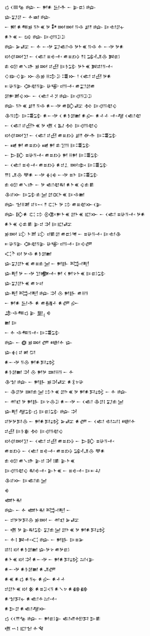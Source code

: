 <div class='block'>
<div class='line'>𒌓 𒌋𒐍𒆚 𒈗 𒀸 𒂍𒀭 𒌨𒋥 𒀸 𒉌𒆗 𒈗</div>
<div class='line'>𒇽𒍑𒆪 𒀸 𒅆𒀜 𒈗</div>
<div class='line'>𒀸 𒆍 𒀭𒍣𒂊 𒀀𒈨𒌍 𒃻 𒀯𒇷𒇷 𒀀𒈾 𒋗𒈫 𒈗 𒄿𒊕𒆪𒉡</div>
<div class='line'>𒀭𒈨𒌍 𒀸 𒄘 𒈗 𒄿𒋼𒀀𒊒𒊒</div>
<div class='line'>𒈗 𒅕𒊐 𒀸 𒅆 𒀸𒋩 𒍑𒅗𒈾 𒃻𒈨𒌍 𒀀𒈾 𒅆 𒀸𒋩 𒃻𒀭</div>
<div class='line'>𒊭𒋼𒇷𒋛 𒀸 𒌋𒅗 𒊺𒄴𒋾 𒌑𒊺𒋳 𒈫𒋙 𒋆𒂗𒁲 𒀉𒆗</div>
<div class='line'>𒉺𒄢 𒌑𒃵𒈥 𒂊𒇷 𒄑𒍎 𒄿𒊩𒁉 𒃻𒈨𒌍 𒀉𒄥𒀀𒋾</div>
<div class='line'>𒄭𒅔𒄭𒉌 𒁍𒁲𒂊 𒍝𒄠𒊒 𒃮𒁍 𒁹 𒌋𒅗 𒄑𒍎 𒃻𒀭</div>
<div class='line'>𒋰𒄩𒀀𒉌 𒀚𒊏𒀀𒉌 𒄩𒊍𒁀𒀀𒋾 𒌑𒂷𒇻𒌑</div>
<div class='line'>𒌆𒊓𒋢𒌒𒁍 𒀸 𒌋𒅗 𒈦𒋡 𒈗 𒄿𒋼𒀀𒊒𒊒</div>
<div class='line'>𒈗 𒀀𒈨𒌍 𒋗𒈫 𒀀𒈾 𒀭𒀸𒋩 𒌑𒃼𒊐 𒁵 𒄿𒋼𒀀𒊏𒌒</div>
<div class='line'>𒆠𒀀𒄠 𒄿𒃮𒁉 𒀭𒀸𒋩 𒌋 𒀭𒊩𒌆𒆤 𒀭𒅎 𒀭𒈦𒈦 𒋾𒆷 𒌋𒅗𒊏</div>
<div class='line'>𒀸 𒌋𒅗 𒄑𒍎𒈨𒌍 𒃻 𒍠 𒌋 𒆏 𒁵 𒄿𒋼𒀀𒊏𒌒</div>
<div class='line'>𒊭𒋼𒇷𒋛 𒀸 𒌋𒅗 𒄑𒍎 𒌑𒊺𒋳 𒋗𒈫 𒉻𒋥 𒄿𒃮𒁉</div>
<div class='line'>𒀸 𒉠 𒂍 𒌑𒊺𒋳 𒉠 𒂍 𒉺𒋛𒀀 𒄿𒃮𒁉</div>
<div class='line'>𒀸 𒆕𒃼 𒊺𒄩𒀀𒋾 𒌑𒊺𒋳 𒂍 𒍝𒂍 𒄿𒃮𒁉</div>
<div class='line'>𒀸 𒌋𒅗 𒊺𒄴𒋾 𒌑𒊺𒋳 𒀭𒄑𒁇 𒇷𒇸 𒄿𒃮𒁉</div>
<div class='line'>𒐈𒋙 𒂗𒁲 𒋧𒀭 𒀸𒋩 𒈬𒄯 𒀸𒋩 𒊺𒈨 𒄿𒃮𒁉</div>
<div class='line'>𒉺𒄢 𒌑𒃵𒈥 𒀸 𒃻 𒅗𒊏𒊑 𒀭𒈨𒌍 𒌒𒉺𒀾</div>
<div class='line'>𒆠𒄑𒁍 𒄿𒁉𒉺𒅁 𒇻𒀬𒈨𒌍 𒄿𒈾𒆤</div>
<div class='line'>𒈗 𒈠𒍝𒋢 𒄑𒂟𒁁 𒈫 𒀫𒈨 𒃻 𒄞 𒌑𒊺𒊏𒁍𒌋𒉌</div>
<div class='line'>𒈗 𒃼𒀭 𒀫 𒄞 𒍜𒊓𒈨𒌍 𒇻𒈨𒌍 𒊬𒁍 𒀸 𒌋𒅗 𒊺𒄩𒀀𒋾 𒃻𒀭</div>
<div class='line'>𒀭𒈨𒌍 𒌒𒉺𒀾 𒉌𒄑 𒋭 𒄿𒊬𒊐</div>
<div class='line'>𒂊𒇷 𒃾 𒈨𒍪 𒃾 𒁀𒀾𒇻 𒌑𒆗𒇴 𒀸 𒊺𒄩𒀀𒋾 𒄿𒊕𒆠</div>
<div class='line'>𒋰𒄩𒀀𒉌 𒀚𒊏𒀀𒉌 𒄩𒊍𒁀𒀀𒋾 𒄿𒄰𒂇</div>
<div class='line'>𒄣𒋻 𒊭 𒃻𒈾 𒀭𒊩𒌆𒆤</div>
<div class='line'>𒇽𒍑𒆪𒈨𒌍 𒌑𒊺𒉺𒅁 𒀸 𒂍𒃲 𒅋𒋃</div>
<div class='line'>𒇽𒋃 𒃻 𒀸𒋩 𒋛𒆟𒋾 𒂍 𒌋 𒂍𒆳𒈨𒌍 𒄿𒆗𒁉</div>
<div class='line'>𒇽𒍑𒆪𒈨𒌍 𒌑𒆳𒁀</div>
<div class='line'>𒇽𒋃 𒅋𒋃 𒈗 𒋫 𒊮 𒂍𒃲 𒌑𒍝𒀀</div>
<div class='line'>𒀸 𒂍𒀭 𒌨𒋥 𒀭 𒌑𒉆𒈦 𒀭𒂇 𒅎</div>
<div class='line'>𒂁𒈾𒍣𒌓 𒉌 𒅅 𒄵</div>
<div class='line'>𒆤 𒄿</div>
<div class='line'>𒀸 𒅆 𒈾𒍣𒀀𒋾 𒄿𒃮𒁉</div>
<div class='line'>𒈗 𒀸 𒁈 𒂊𒇷 𒂇 𒅍𒅆 𒇽</div>
<div class='line'>𒇽𒈬 𒄑 𒅖 𒁶</div>
<div class='line'>𒀭𒀸𒋩 𒀀𒁲 𒂍𒀭𒁕𒃶</div>
<div class='line'>𒀭𒊩𒌆𒆤 𒋫 𒊮 𒂍𒃻 𒌅𒍝𒀀 𒀸 𒅆</div>
<div class='line'>𒆠𒈠 𒈗 𒀸 𒂍𒃲 𒂊𒋫𒊐 𒀭𒃽𒆳𒄩</div>
<div class='line'>𒀸 𒆠𒆪𒃻 𒌅𒉺𒅁 𒄞𒈨𒌍 𒇻𒈨𒌍 𒃻 𒂍𒀭𒁕𒃶 𒀸 𒅆 𒈗</div>
<div class='line'>𒀸 𒉣𒇬 𒃻 𒂍𒃲 𒄿𒆳𒁲𒊒 𒀭𒀸𒋩 𒀸 𒌋𒅗 𒆠𒆪𒋙 𒍑𒉺𒅁</div>
<div class='line'>𒇽𒋃 𒆷𒁉𒌓 𒄿𒆗𒁉 𒈗 𒋫</div>
<div class='line'>𒄑𒃻𒃻𒁕𒁲 𒀸 𒂍𒀭𒁕𒃶 𒅕𒊐 𒀭𒂇 𒀸 𒌋𒅗 𒊕𒁺𒋙 𒅍𒅆</div>
<div class='line'>𒄑𒍎 𒄿𒊩𒆜 𒁵 𒄿𒋼𒀀𒊏𒌒</div>
<div class='line'>𒊭𒋼𒇷𒋛 𒀸 𒌋𒅗 𒄑𒍎 𒌑𒊺𒋳 𒀸 𒆕𒃼 𒊺𒄩𒀀𒋾</div>
<div class='line'>𒌑𒊺𒋳 𒀸 𒌋𒅗 𒊺𒄴𒋾 𒌑𒊺𒋳 𒋆𒂗𒁲 𒋧𒀭</div>
<div class='line'>𒉺𒄢 𒌑𒃵𒈥 𒉌𒄑 𒋭 𒋙𒀾 𒉌𒈨𒌍</div>
<div class='line'>𒄿𒋼𒀀𒊏𒌒 𒊑𒄴𒋾 𒉌𒈨𒌍 𒀸 𒊺𒄴𒋾 𒄿𒋰𒄷</div>
<div class='line'>𒆠𒄑𒁍 𒄿𒅗𒉺𒅁</div>
<div class='line'>𒄯</div>
<div class='line'>𒅘𒈨𒊑</div>
<div class='line'>𒈗 𒀸 𒅆 𒅘𒈨𒊑 𒅋𒋃 𒀸</div>
<div class='line'>𒀸 𒄑𒃻𒃻𒁕𒁲 𒂊𒇷 𒀸 𒉣𒇬 𒅕𒊐</div>
<div class='line'>𒀸 𒍠 𒃻 𒉌𒊑𒁉 𒍑𒉺𒅁 𒇻𒈨𒌍 𒃻 𒂍𒀭𒁕𒃶</div>
<div class='line'>𒀸 𒅆𒋙 𒀉𒋾𒄣 𒈗 𒀸 𒂍𒃲 𒄿𒊺𒅕</div>
<div class='line'>𒄥𒋙 𒊭 𒀭𒊩𒌆𒆤 𒇽𒃻𒆳 𒌑𒃻𒆗</div>
<div class='line'>𒀭𒈨𒌍 𒊭 𒋫 𒀭𒀸𒋩 𒀸 𒂍𒀭𒁕𒃶 𒁺𒌋𒉌</div>
<div class='line'>𒀭𒀸𒋩 𒀭𒊩𒌆𒆤 𒀭𒂗𒂇</div>
<div class='line'>𒀭𒌍 𒀭𒌓 𒀭𒀀𒉡 𒀭𒅎 𒀭𒈦𒈦</div>
<div class='line'>𒄑𒇀𒈨𒌍 𒊭 𒆜 𒀭𒊺𒊒𒌋𒀀 𒀭𒃵𒆳 𒀭𒂵𒂵</div>
<div class='line'>𒀭𒈠𒁕𒉡 𒀭𒅗𒅆𒁺𒋾</div>
<div class='line'>𒀭𒆕𒆪 𒀭𒅗𒆷𒁍</div>
<div class='line'>𒌓 𒌋𒌋𒐈𒆚 𒈗 𒀸 𒂍𒆗𒉌 𒅗𒈛𒅇𒁕 𒆕𒀾</div>
<div class='line'>𒍠 𒌀𒋙 𒊬𒈠 𒅆𒃸</div>
</div>